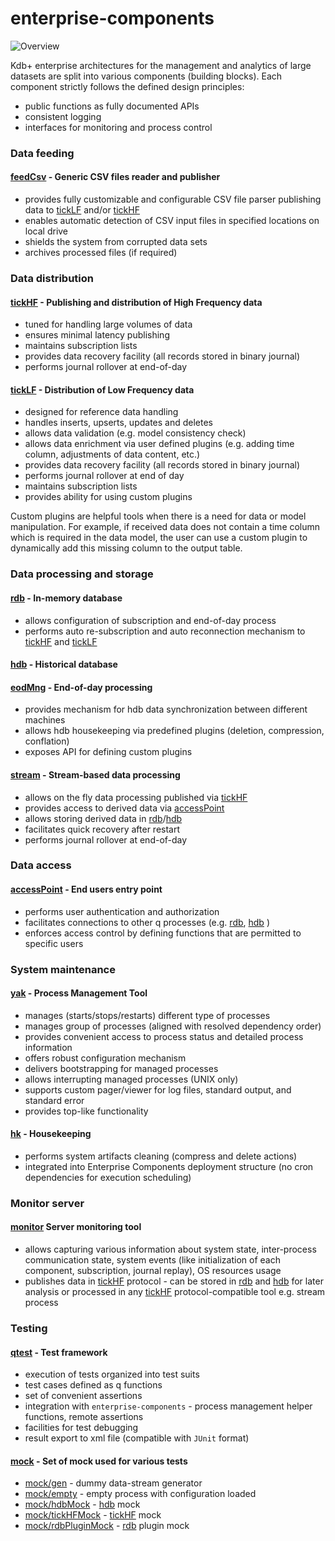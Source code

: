 # **enterprise-components**
![Overview](../doc/img/Slide5.PNG)

Kdb+ enterprise architectures for the management and analytics of large datasets are split into
various components (building blocks). Each component strictly follows the defined design principles:
- public functions as fully documented APIs
- consistent logging
- interfaces for monitoring and process control

### Data feeding

#### [feedCsv](feedCsv) - Generic CSV files reader and publisher
  - provides fully customizable and configurable CSV file parser publishing data to [tickLF](tickLF)
    and/or [tickHF](tickHF)
  - enables automatic detection of CSV input files in specified locations on local drive
  - shields the system from corrupted data sets
  - archives processed files (if required)

### Data distribution

#### [tickHF](tickHF) - Publishing and distribution of High Frequency data
  - tuned for handling large volumes of data
  - ensures minimal latency publishing
  - maintains subscription lists
  - provides data recovery facility (all records stored in binary journal) 
  - performs journal rollover at end-of-day

#### [tickLF](tickLF) - Distribution of Low Frequency data
  - designed for reference data handling 
  - handles inserts, upserts, updates and deletes
  - allows data validation (e.g. model consistency check)
  - allows data enrichment via user defined plugins (e.g. adding time column, adjustments of data
    content, etc.)
  - provides data recovery facility (all records stored in binary journal)
  - performs journal rollover at end of day
  - maintains subscription lists
  - provides ability for using custom plugins

Custom plugins are helpful tools when there is a need for data or model manipulation. For example,
if received data does not contain a time column which is required in the data model, the user can
use a custom plugin to dynamically add this missing column to the output table.

### Data processing and storage

#### [rdb](rdb) - In-memory database 
  - allows configuration of subscription and end-of-day process
  - performs auto re-subscription and auto reconnection mechanism to [tickHF](tickHF) and [tickLF](tickLF)
  
#### [hdb](hdb) - Historical database

#### [eodMng](eodMng) - End-of-day processing
  - provides mechanism for hdb data synchronization between different machines
  - allows hdb housekeeping via predefined plugins (deletion, compression, conflation)
  - exposes API for defining custom plugins
  
#### [stream](stream) - Stream-based data processing
  - allows on the fly data processing published via [tickHF](tickHF)
  - provides access to derived data via [accessPoint](accessPoint)
  - allows storing derived data in [rdb](rdb)/[hdb](hdb)
  - facilitates quick recovery after restart
  - performs journal rollover at end-of-day

### Data access

#### [accessPoint](accessPoint) - End users entry point
 - performs user authentication and authorization
 - facilitates connections to other q processes (e.g.  [rdb](rdb),  [hdb](hdb) )
 - enforces access control by defining functions that are permitted to specific users

### System maintenance

#### [yak](https://github.com/exxeleron/yak/) - Process Management Tool
  - manages (starts/stops/restarts) different type of processes
  - manages group of processes (aligned with resolved dependency order)
  - provides convenient access to process status and detailed process information
  - offers robust configuration mechanism
  - delivers bootstrapping for managed processes
  - allows interrupting managed processes (UNIX only)
  - supports custom pager/viewer for log files, standard output, and standard error
  - provides top-like functionality
  
#### [hk](hk) - Housekeeping
  - performs system artifacts cleaning (compress and delete actions)
  - integrated into Enterprise Components deployment structure (no cron dependencies for execution
  scheduling)

### Monitor server

#### [monitor](monitor) Server monitoring tool
  - allows capturing various information about system state, inter-process communication state,
    system events (like initialization of each component, subscription, journal replay), OS
    resources usage
  - publishes data in [tickHF](tickHF) protocol - can be stored in [rdb](rdb) and [hdb](hdb) for later analysis or
    processed in any [tickHF](tickHF) protocol-compatible tool e.g. stream process

### Testing

#### [qtest](qtest) - Test framework
  - execution of tests organized into test suits
  - test cases defined as q functions
  - set of convenient assertions
  - integration with `enterprise-components` - process management helper functions, remote assertions
  - facilities for test debugging
  - result export to xml file (compatible with `JUnit` format)

#### [mock](mock) - Set of mock used for various tests
  - [mock/gen](mock/gen.q) - dummy data-stream generator
  - [mock/empty](mock/empty.q) - empty process with configuration loaded
  - [mock/hdbMock](mock/hdbMock.q) - [hdb](hdb) mock
  - [mock/tickHFMock](mock/tickHFMock.q) - [tickHF](tickHF) mock
  - [mock/rdbPluginMock](mock/rdbPluginMock.q) - [rdb](rdb) plugin mock
